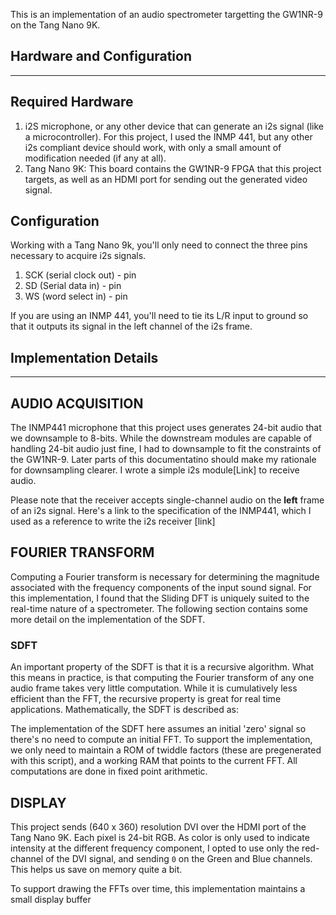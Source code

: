 This is an implementation of an audio spectrometer targetting the GW1NR-9 on the Tang Nano 9K.


## Hardware and Configuration
_________________


## Required Hardware

1. i2S microphone, or any other device that can generate an i2s signal (like a microcontroller). For this project, I used the INMP 441, but any other i2s compliant device should work, with only a small amount of modification needed (if any at all).
2. Tang Nano 9K: This board contains the GW1NR-9 FPGA that this project targets, as well as an HDMI port for sending out the generated video signal.


## Configuration
Working with a Tang Nano 9k, you'll only need to connect the three pins necessary to acquire i2s signals.
1. SCK (serial clock out) - pin
2. SD (Serial data in) - pin
3. WS (word select in) - pin

If you are using an INMP 441, you'll need to tie its L/R input to ground so that it outputs its signal in the left channel of the i2s frame. 

## Implementation Details
_________________________

## AUDIO ACQUISITION
The INMP441 microphone that this project uses generates 24-bit audio that we downsample to 8-bits. While the downstream modules are capable of handling 24-bit audio just fine, I had to downsample to fit the constraints of the GW1NR-9. Later parts of this documentatino should make my rationale for downsampling clearer. I wrote a simple i2s module[Link] to receive audio.

Please note that the receiver accepts single-channel audio on the **left** frame of an i2s signal. Here's a link to the specification of the INMP441, which I used as a reference to write the i2s receiver [link]

## FOURIER TRANSFORM
Computing a Fourier transform is necessary for determining the magnitude associated with the frequency components of the input sound signal. For this implementation, I found that the Sliding DFT is uniquely suited to the real-time nature of a spectrometer. The following section contains some more detail on the implementation of the SDFT.

### SDFT
An important property of the SDFT is that it is a recursive algorithm. What this means in practice, is that computing the Fourier transform of any one audio frame takes very little computation. While it is cumulatively less efficient than the FFT, the recursive property is great for real time applications. Mathematically, the SDFT is described as: 



The implementation of the SDFT here assumes an initial 'zero' signal so there's no need to compute an initial FFT. To support the implementation, we only need to maintain a ROM of twiddle factors (these are pregenerated with this script), and a working RAM that points to the current FFT. All computations are done in fixed point arithmetic.

## DISPLAY

This project sends (640 x 360) resolution DVI over the HDMI port of the Tang Nano 9K. Each pixel is 24-bit RGB. As color is only used to indicate intensity at the different frequency component, I opted to use only the red-channel of the DVI signal, and sending `0` on the Green and Blue channels. This helps us save on memory quite a bit.

To support drawing the FFTs over time, this implementation maintains a small display buffer




